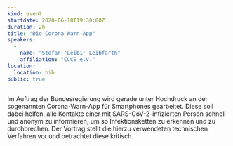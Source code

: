 ```yaml
---
kind: event
startdate: 2020-06-18T19:30:00Z
duration: 2h
title: "Die Corona-Warn-App"
speakers:
  -
    name: "Stefan 'Leibi' Leibfarth"
    affiliation: "CCCS e.V."
location:
  location: bib
public: true
---
```

Im Auftrag der Bundesregierung wird gerade unter Hochdruck an der sogenannten Corona-Warn-App für Smartphones gearbeitet. Diese soll dabei helfen, alle Kontakte einer mit SARS-CoV-2-infizierten Person schnell und anonym zu informieren, um so Infektionsketten zu erkennen und zu durchbrechen. Der Vortrag stellt die hierzu verwendeten technischen Verfahren vor und betrachtet diese kritisch.

